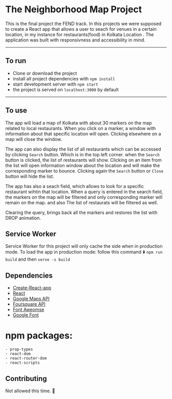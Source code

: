 # The Neighborhood Map Project

This is the final project the FEND track. In this projects we were supposed to create a React app
that allows a user to seach for venues in a certain location, in my instance for restaurants(food) in Kolkata Location .
The application was built with responsivness and accessibility in mind.

----
## To run

* Clone or download the project 
* install all project dependencies with `npm install`
* start development server with `npm start`  
* the project is served on `localhost:3000` by default
----
## To use

The app will load a map of Kolkata with about 30 markers on the map related to local restaurants. When you click on a marker, a window with information about that specific location will open. Clicking elsewhere on a map will close the window. 


The app can also display the list of all restaurants which can be accessed by clicking `Search` button. Which is in the top left corner.  when the `Search` button is clicked, the list of restaurants will show. Clicking on an item from the list will open information window about the location and will make the corresponding marker to bounce. Clicking again the `Search` button or `Close` button will hide the list. 

The app has also a seach field, which allows to look for a specific restaurant wihtin that location. When a query is entered in the search field, the markers on the map will be filtered and only corresponding marker will remain on the map. and also The list of restaurats will be filtered as well.

Clearing the query, brings back all the markers and restores the list with DROP animation.

## Service Worker

Service Worker  for this project will only cache the side when in production mode. To load 
the app in production mode:
follow this command :arrow_down:
`npm run build`
and then
`serve -s build`

## Dependencies
* [Create-React-app](https://github.com/facebook/create-react-app)
* [React](https://reactjs.org/)
* [Google Maps API](https://developers.google.com/maps/documentation/javascript/get-api-key)
* [Foursquare API](https://developer.foursquare.com/)
* [Font Aweomse](http://fontawesome.io)
* [Google Font](https://fonts.google.com)


# npm packages:
    - prop-types
    - react-dom
    - react-router-dom
    - react-scripts


## Contributing
Not allowed this time. :full_moon_with_face:
